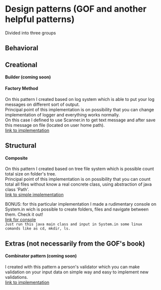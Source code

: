 # Design patterns (GOF and another helpful patterns)
Divided into three groups

## Behavioral
## Creational
#### Builder (coming soon)

#### Factory Method
On this pattern I created based on log system which is able to put your log messages on different sort of output.\
Principal point of this implementation is on possibility that you can change implementation of logger and everything works normally.\
On this case I defined to use Scanner.in to get text message and after save this message on file (located on user home path).\
[link to implementation](https://github.com/marlonklc/design-patterns/blob/master/src/main/java/com/marlonklc/designpatterns/creational/FactoryMethod/FactoryMethodApp.java)


## Structural
#### Composite
On this pattern I created based on tree file system which is possible count total size on folder's tree.\
Principal point of this implementation is on possibility that you can count total all files without know a real concrete class, using abstraction of java class 'Path'.\
[link to simple implementation](https://github.com/marlonklc/design-patterns/blob/master/src/main/java/com/marlonklc/designpatterns/structural/Composite/CompositeApp.java)

BONUS: for this particular implementation I made a rudimentary console on System.in wich is possible to create folders, files and navigate between them. Check it out!\
[link for console](https://github.com/marlonklc/design-patterns/blob/master/src/main/java/com/marlonklc/designpatterns/structural/Composite/TerminalCompositeApp.java) \
`Just run this java main class and input in System.in some linux comands like as cd, mkdir, ls.`

## Extras (not necessarily from the GOF's book)
#### Combinator pattern (coming soon)
I created with this pattern a person's validator which you can make validation on your input data on simple way and easy to implement new validations.\
[link to implementation](https://github.com/marlonklc/design-patterns/blob/master/src/main/java/com/marlonklc/designpatterns/extras/CombinatorPattern/CombinatorPatternApp.java)